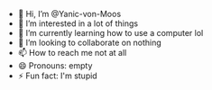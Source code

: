 - 👋 Hi, I’m @Yanic-von-Moos
- 👀 I’m interested in a lot of things
- 🌱 I’m currently learning how to use a computer lol
- 💞️ I’m looking to collaborate on nothing
- 📫 How to reach me not at all
- 😄 Pronouns: empty
- ⚡ Fun fact: I'm stupid

<!---
Yanic-von-Moos/Yanic-von-Moos is a ✨ special ✨ repository because its `README.md` (this file) appears on your GitHub profile.
You can click the Preview link to take a look at your changes.
--->

